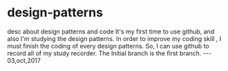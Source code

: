 # design-patterns
desc about design patterns and code
It's my first time to use github, and also I'm studying the design patterns. In order to improve my coding skill , I must finish the coding of every design patterns. So, I can use github to record all of my study recorder. 
The Initial branch is the first branch. --- 03,oct,2017
